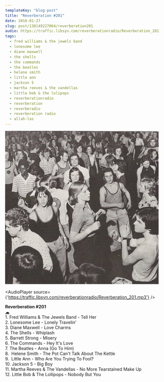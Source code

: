 ```yaml
---
templateKey: "blog-post"
title: "Reverberation #201"
date: 2016-01-27
slug: post/138149227064/reverberation201
audio: https://traffic.libsyn.com/reverberationradio/Reverberation_201.mp3
tags:
  - fred williams & the jewels band
  - lonesome lee
  - diane maxwell
  - the shells
  - the commands
  - the beatles
  - helene smith
  - little ann
  - jackson 5
  - martha reeves & the vandellas
  - little bob & the lolipops
  - reverberationradio
  - reverberation
  - reverberadio
  - reverberation radio
  - allah-las
---
```


![Reverberation #201](../images/0fa19d592ce714ccf9b4fbc4b6d67b4ca21dc9247b7eec69b1ed66fa6c0a10ba.jpg)

<AudioPlayer source={'https://traffic.libsyn.com/reverberationradio/Reverberation_201.mp3'} />

<p><b>Reverberation #201</b><br /><a href="https://traffic.libsyn.com/reverberationradio/Reverberation_201.mp3">&#9729;</a><br />1. Fred Williams &amp; The Jewels Band - Tell Her<br />2. Lonesome Lee - Lonely Travelin'<br />3. Diane Maxwell - Love Charms<br />4. The Shells - Whiplash<br />5. Barrett Strong - Misery<br />6. The Commands - Hey It's Love<br />7. The Beatles - Anna (Go To Him)<br />8. &nbsp;Helene Smith - The Pot Can't Talk About The Kettle<br />9. &nbsp;Little Ann - Who Are You Trying To Fool?<br />10. Jackson 5 - Big Boy<br />11. Martha Reeves &amp; The Vandellas - No More Tearstained Make Up<br />12. Little Bob &amp; The Lollipops - Nobody But You</p>
